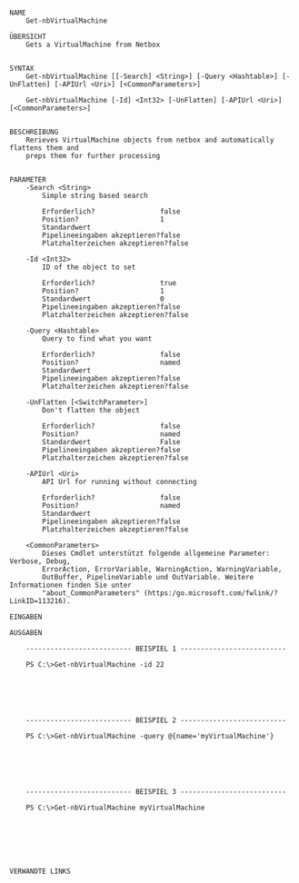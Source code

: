﻿```

NAME
    Get-nbVirtualMachine
    
ÜBERSICHT
    Gets a VirtualMachine from Netbox
    
    
SYNTAX
    Get-nbVirtualMachine [[-Search] <String>] [-Query <Hashtable>] [-UnFlatten] [-APIUrl <Uri>] [<CommonParameters>]
    
    Get-nbVirtualMachine [-Id] <Int32> [-UnFlatten] [-APIUrl <Uri>] [<CommonParameters>]
    
    
BESCHREIBUNG
    Rerieves VirtualMachine objects from netbox and automatically flattens them and
    preps them for further processing
    

PARAMETER
    -Search <String>
        Simple string based search
        
        Erforderlich?                false
        Position?                    1
        Standardwert                 
        Pipelineeingaben akzeptieren?false
        Platzhalterzeichen akzeptieren?false
        
    -Id <Int32>
        ID of the object to set
        
        Erforderlich?                true
        Position?                    1
        Standardwert                 0
        Pipelineeingaben akzeptieren?false
        Platzhalterzeichen akzeptieren?false
        
    -Query <Hashtable>
        Query to find what you want
        
        Erforderlich?                false
        Position?                    named
        Standardwert                 
        Pipelineeingaben akzeptieren?false
        Platzhalterzeichen akzeptieren?false
        
    -UnFlatten [<SwitchParameter>]
        Don't flatten the object
        
        Erforderlich?                false
        Position?                    named
        Standardwert                 False
        Pipelineeingaben akzeptieren?false
        Platzhalterzeichen akzeptieren?false
        
    -APIUrl <Uri>
        API Url for running without connecting
        
        Erforderlich?                false
        Position?                    named
        Standardwert                 
        Pipelineeingaben akzeptieren?false
        Platzhalterzeichen akzeptieren?false
        
    <CommonParameters>
        Dieses Cmdlet unterstützt folgende allgemeine Parameter: Verbose, Debug,
        ErrorAction, ErrorVariable, WarningAction, WarningVariable,
        OutBuffer, PipelineVariable und OutVariable. Weitere Informationen finden Sie unter 
        "about_CommonParameters" (https:/go.microsoft.com/fwlink/?LinkID=113216). 
    
EINGABEN
    
AUSGABEN
    
    -------------------------- BEISPIEL 1 --------------------------
    
    PS C:\>Get-nbVirtualMachine -id 22
    
    
    
    
    
    
    -------------------------- BEISPIEL 2 --------------------------
    
    PS C:\>Get-nbVirtualMachine -query @{name='myVirtualMachine'}
    
    
    
    
    
    
    -------------------------- BEISPIEL 3 --------------------------
    
    PS C:\>Get-nbVirtualMachine myVirtualMachine
    
    
    
    
    
    
    
VERWANDTE LINKS



```

